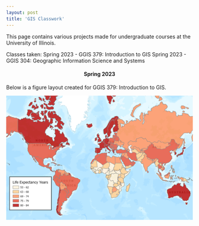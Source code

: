 ```yaml
---
layout: post
title: 'GIS Classwork'
---
```

This page contains various projects made for undergraduate courses at the University of Illinois.

Classes taken:
Spring 2023 - GGIS 379: Introduction to GIS
Spring 2023 - GGIS 304: Geographic Information Science and Systems

<center><h4>Spring 2023</h4></center>

Below is a figure layout created for GGIS 379: Introduction to GIS. 

![Figure Layout](/assets/img/gis/gis-classwork/figurelayout.png)